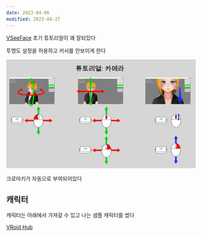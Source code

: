 ```yaml
---
date: 2023-04-06
modified: 2023-04-27
---
```


[VSeeFace](https://www.vseeface.icu/)
초기 튜토리얼이 꽤 잘되있다

투명도 설정을 허용하고 커서를 안보이게 한다

![](file/무제%20파일.png)

크로마키가 자동으로 부여되어있다

## 캐릭터

캐릭터는 아래에서 가져갈 수 있고 나는 샘플 캐릭터를 썼다

[VRoid Hub](https://hub.vroid.com/en)
